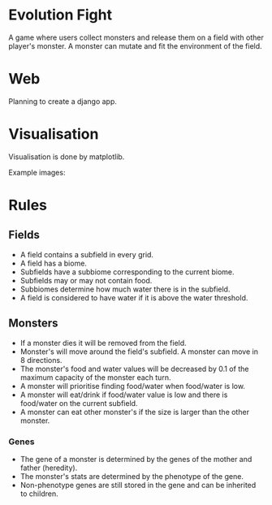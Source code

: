 # Evolution Fight
A game where users collect monsters and release them on a field with other player's monster.
A monster can mutate and fit the environment of the field.

# Web
Planning to create a django app. 

# Visualisation
Visualisation is done by matplotlib. 

Example images:


# Rules

## Fields
- A field contains a subfield in every grid.
- A field has a biome.
- Subfields have a subbiome corresponding to the current biome.
- Subfields may or may not contain food. 
- Subbiomes determine how much water there is in the subfield.
- A field is considered to have water if it is above the water threshold.

## Monsters
- If a monster dies it will be removed from the field.
- Monster's will move around the field's subfield. A monster can move in 8 directions.
- The monster's food and water values will be decreased by 0.1 of the maximum capacity of the monster each turn.
- A monster will prioritise finding food/water when food/water is low.
- A monster will eat/drink if food/water value is low and there is food/water on the current subfield.
- A monster can eat other monster's if the size is larger than the other monster.

### Genes
- The gene of a monster is determined by the genes of the mother and father (heredity).
- The monster's stats are determined by the phenotype of the gene. 
- Non-phenotype genes are still stored in the gene and can be inherited to children.